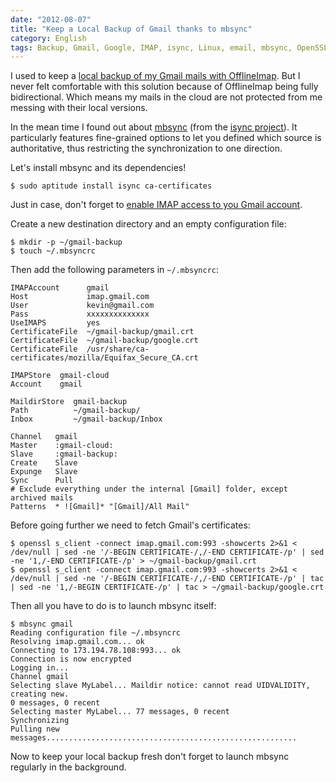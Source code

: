 ```yaml
---
date: "2012-08-07"
title: "Keep a Local Backup of Gmail thanks to mbsync"
category: English
tags: Backup, Gmail, Google, IMAP, isync, Linux, email, mbsync, OpenSSL, SSL, Regular expression
---
```


I used to keep a [local backup of my Gmail mails with OfflineImap]({filename}/2012/backup-gmail-offlineimap.md). But I never felt comfortable with this solution because of OfflineImap being fully bidirectional. Which means my mails in the cloud are not protected from me messing with their local versions.

In the mean time I found out about [mbsync](https://isync.sourceforge.net/mbsync.html) (from the [isync project](https://sourceforge.net/projects/isync/)). It particularly features fine-grained options to let you defined which source is authoritative, thus restricting the synchronization to one direction.

Let's install mbsync and its dependencies!

```shell-session
$ sudo aptitude install isync ca-certificates
```

Just in case, don't forget to [enable IMAP access to you Gmail account](https://support.google.com/mail/bin/answer.py?hl=en&answer=77695).

Create a new destination directory and an empty configuration file:

```shell-session
$ mkdir -p ~/gmail-backup
$ touch ~/.mbsyncrc
```

Then add the following parameters in `~/.mbsyncrc`:

```text
IMAPAccount      gmail
Host             imap.gmail.com
User             kevin@gmail.com
Pass             xxxxxxxxxxxxxx
UseIMAPS         yes
CertificateFile  ~/gmail-backup/gmail.crt
CertificateFile  ~/gmail-backup/google.crt
CertificateFile  /usr/share/ca-certificates/mozilla/Equifax_Secure_CA.crt

IMAPStore  gmail-cloud
Account    gmail

MaildirStore  gmail-backup
Path          ~/gmail-backup/
Inbox         ~/gmail-backup/Inbox

Channel   gmail
Master    :gmail-cloud:
Slave     :gmail-backup:
Create    Slave
Expunge   Slave
Sync      Pull
# Exclude everything under the internal [Gmail] folder, except archived mails
Patterns  * ![Gmail]* "[Gmail]/All Mail"
```

Before going further we need to fetch Gmail's certificates:

```shell-session
$ openssl s_client -connect imap.gmail.com:993 -showcerts 2>&1 < /dev/null | sed -ne '/-BEGIN CERTIFICATE-/,/-END CERTIFICATE-/p' | sed -ne '1,/-END CERTIFICATE-/p' > ~/gmail-backup/gmail.crt
$ openssl s_client -connect imap.gmail.com:993 -showcerts 2>&1 < /dev/null | sed -ne '/-BEGIN CERTIFICATE-/,/-END CERTIFICATE-/p' | tac | sed -ne '1,/-BEGIN CERTIFICATE-/p' | tac > ~/gmail-backup/google.crt
```

Then all you have to do is to launch mbsync itself:

```shell-session
$ mbsync gmail
Reading configuration file ~/.mbsyncrc
Resolving imap.gmail.com... ok
Connecting to 173.194.78.108:993... ok
Connection is now encrypted
Logging in...
Channel gmail
Selecting slave MyLabel... Maildir notice: cannot read UIDVALIDITY, creating new.
0 messages, 0 recent
Selecting master MyLabel... 77 messages, 0 recent
Synchronizing
Pulling new messages........................................................
```

Now to keep your local backup fresh don't forget to launch mbsync regularly in the background.
